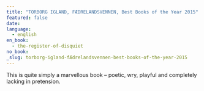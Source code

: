 ```yaml
---
title: "TORBORG IGLAND, FÆDRELANDSVENNEN, Best Books of the Year 2015"
featured: false
date:
language:
  - english
en_book:
  - the-register-of-disquiet
no_book:
_slug: torborg-igland-fÆdrelandsvennen-best-books-of-the-year-2015
---
```


This is quite simply a marvellous book – poetic, wry, playful and completely lacking in pretension.

